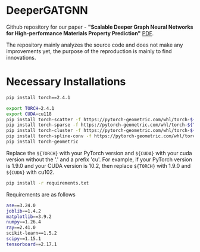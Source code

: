 # DeeperGATGNN

Github repository for our paper - **"Scalable Deeper Graph Neural Networks for High-performance Materials Property Prediction"** [PDF](https://www.cell.com/patterns/pdfExtended/S2666-3899(22)00076-9). 

The repository mainly analyzes the source code and does not make any improvements yet, the purpose of the reproduction is mainly to find innovations.

# Necessary Installations

```bash
pip install torch==2.4.1
```

```bash
export TORCH=2.4.1
export CUDA=cu118
pip install torch-scatter -f https://pytorch-geometric.com/whl/torch-${TORCH}+${CUDA}.html
pip install torch-sparse -f https://pytorch-geometric.com/whl/torch-${TORCH}+${CUDA}.html
pip install torch-cluster -f https://pytorch-geometric.com/whl/torch-${TORCH}+${CUDA}.html
pip install torch-spline-conv -f https://pytorch-geometric.com/whl/torch-${TORCH}+${CUDA}.html
pip install torch-geometric
```

Replace the ```${TORCH}``` with your PyTorch version and ```${CUDA}``` with your cuda version without the '.' and a prefix 'cu'. For example, if your PyTorch version is 1.9.0 and your CUDA version is 10.2, then replace ```${TORCH}``` with 1.9.0 and ```${CUDA}``` with cu102.

```bash
pip install -r requirements.txt
```

Requirements are as follows

```bash
ase==3.24.0
joblib==1.4.2
matplotlib==3.9.2
numpy==1.26.4
ray==2.41.0
scikit-learn==1.5.2
scipy==1.15.1
tensorboard==2.17.1
```

